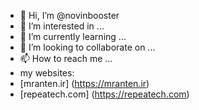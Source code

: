 - 👋 Hi, I’m @novinbooster
- 👀 I’m interested in ...
- 🌱 I’m currently learning ...
- 💞️ I’m looking to collaborate on ...
- 📫 How to reach me ...
- my websites:
- [mranten.ir] (https://mranten.ir)
- [repeatech.com] (https://repeatech.com)
<!---
novinbooster/novinbooster is a ✨ special ✨ repository because its `README.md` (this file) appears on your GitHub profile.
You can click the Preview link to take a look at your changes.
--->
